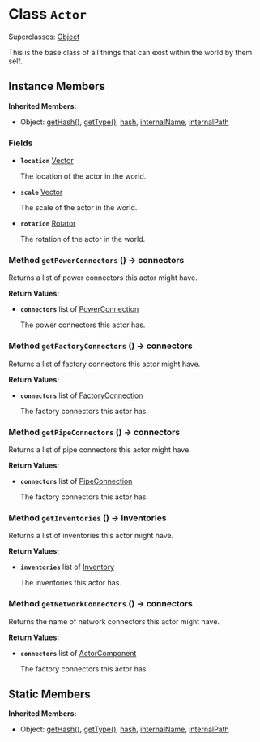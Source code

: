 # Class <code>Actor</code>

Superclasses: <a href="Object.md">Object</a>

This is the base class of all things that can exist within the world by them self.
## Instance Members
<b>Inherited Members:</b>
- Object: <a href="Object.md#getHash">getHash()</a>, <a href="Object.md#getType">getType()</a>, <a href="Object.md#hash">hash</a>, <a href="Object.md#internalName">internalName</a>, <a href="Object.md#internalPath">internalPath</a>
### Fields
- <code><b>location</b></code> <a href="../structs/Vector.md">Vector</a>

  The location of the actor in the world.
- <code><b>scale</b></code> <a href="../structs/Vector.md">Vector</a>

  The scale of the actor in the world.
- <code><b>rotation</b></code> <a href="../structs/Rotator.md">Rotator</a>

  The rotation of the actor in the world.
### Method <code>getPowerConnectors</code> () → connectors
Returns a list of power connectors this actor might have.


<b>Return Values:</b>

- <code><b>connectors</b></code> list of <a href="PowerConnection.md">PowerConnection</a>

  The power connectors this actor has.
### Method <code>getFactoryConnectors</code> () → connectors
Returns a list of factory connectors this actor might have.


<b>Return Values:</b>

- <code><b>connectors</b></code> list of <a href="FactoryConnection.md">FactoryConnection</a>

  The factory connectors this actor has.
### Method <code>getPipeConnectors</code> () → connectors
Returns a list of pipe connectors this actor might have.


<b>Return Values:</b>

- <code><b>connectors</b></code> list of <a href="PipeConnection.md">PipeConnection</a>

  The factory connectors this actor has.
### Method <code>getInventories</code> () → inventories
Returns a list of inventories this actor might have.


<b>Return Values:</b>

- <code><b>inventories</b></code> list of <a href="Inventory.md">Inventory</a>

  The inventories this actor has.
### Method <code>getNetworkConnectors</code> () → connectors
Returns the name of network connectors this actor might have.


<b>Return Values:</b>

- <code><b>connectors</b></code> list of <a href="ActorComponent.md">ActorComponent</a>

  The factory connectors this actor has.
## Static Members
<b>Inherited Members:</b>
- Object: <a href="Object.md#getHash">getHash()</a>, <a href="Object.md#getType">getType()</a>, <a href="Object.md#hash">hash</a>, <a href="Object.md#internalName">internalName</a>, <a href="Object.md#internalPath">internalPath</a>